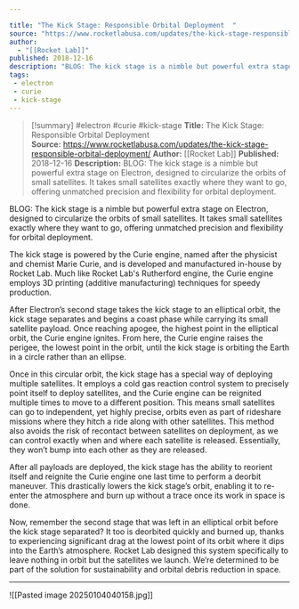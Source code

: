 ```yaml
---

title: "The Kick Stage: Responsible Orbital Deployment  "
source: "https://www.rocketlabusa.com/updates/the-kick-stage-responsible-orbital-deployment/"
author:
  - "[[Rocket Lab]]"
published: 2018-12-16
description: "BLOG: The kick stage is a nimble but powerful extra stage on Electron, designed to circularize the orbits of small satellites. It takes small satellites exactly where they want to go, offering unmatched precision and flexibility for orbital deployment."
tags:
 - electron
 - curie
 - kick-stage
---
```

>[!summary]
#electron #curie #kick-stage
**Title:** The Kick Stage: Responsible Orbital Deployment  
**Source:** https://www.rocketlabusa.com/updates/the-kick-stage-responsible-orbital-deployment/
**Author:** [[Rocket Lab]]
**Published:** 2018-12-16
**Description:** BLOG: The kick stage is a nimble but powerful extra stage on Electron, designed to circularize the orbits of small satellites. It takes small satellites exactly where they want to go, offering unmatched precision and flexibility for orbital deployment.

BLOG: The kick stage is a nimble but powerful extra stage on Electron, designed to circularize the orbits of small satellites. It takes small satellites exactly where they want to go, offering unmatched precision and flexibility for orbital deployment.

The kick stage is powered by the Curie engine, named after the physicist and chemist Marie Curie, and is developed and manufactured in-house by Rocket Lab. Much like Rocket Lab's Rutherford engine, the Curie engine employs 3D printing (additive manufacturing) techniques for speedy production.

After Electron’s second stage takes the kick stage to an elliptical orbit, the kick stage separates and begins a coast phase while carrying its small satellite payload. Once reaching apogee, the highest point in the elliptical orbit, the Curie engine ignites. From here, the Curie engine raises the perigee, the lowest point in the orbit, until the kick stage is orbiting the Earth in a circle rather than an ellipse.

Once in this circular orbit, the kick stage has a special way of deploying multiple satellites. It employs a cold gas reaction control system to precisely point itself to deploy satellites, and the Curie engine can be reignited multiple times to move to a different position. This means small satellites can go to independent, yet highly precise, orbits even as part of rideshare missions where they hitch a ride along with other satellites. This method also avoids the risk of recontact between satellites on deployment, as we can control exactly when and where each satellite is released. Essentially, they won’t bump into each other as they are released.

After all payloads are deployed, the kick stage has the ability to reorient itself and reignite the Curie engine one last time to perform a deorbit maneuver. This drastically lowers the kick stage’s orbit, enabling it to re-enter the atmosphere and burn up without a trace once its work in space is done.

Now, remember the second stage that was left in an elliptical orbit before the kick stage separated? It too is deorbited quickly and burned up, thanks to experiencing significant drag at the lowest point of its orbit where it dips into the Earth’s atmosphere. Rocket Lab designed this system specifically to leave nothing in orbit but the satellites we launch. We’re determined to be part of the solution for sustainability and orbital debris reduction in space.

---

![[Pasted image 20250104040158.jpg]]